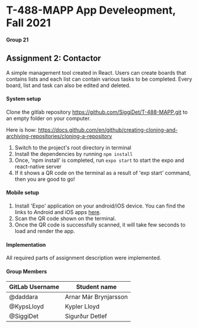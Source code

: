 # T-488-MAPP App Develeopment, Fall 2021

#### Group 21

## Assignment 2: Contactor

A simple management tool created in React. Users can create boards that contains lists and each list can contain various tasks to be completed. Every board, list and task can also be edited and deleted.


#### System setup

Clone the gitlab repository https://github.com/SiggiDet/T-488-MAPP.git to an empty folder on your computer.

Here is how: https://docs.github.com/en/github/creating-cloning-and-archiving-repositories/cloning-a-repository

1. Switch to the project's root directory in terminal
2. Install the dependencies by running `npm install`
3. Once, 'npm install' is completed, run `expo start` to start the expo and react-native server
4. If it shows a QR code on the terminal as a result of 'exp start' command, then you are good to go!

#### Mobile setup

1. Install 'Expo' application on your android/iOS device. You can find the links to Android and iOS apps [here](https://expo.io/tools#client).
2. Scan the QR code shown on the terminal.
3. Once the QR code is successfully scanned, it will take few seconds to load and render the app.

#### Implementation

All required parts of assignment description were implemented. 

#### Group Members

| GitLab Username          | Student name                  |
| ------------------------ | ----------------------------- |
| @daddara                 | Arnar Már Brynjarsson         |
| @KypsLloyd               | Kypler Lloyd                  |
| @SiggiDet                | Sigurður Detlef               |
